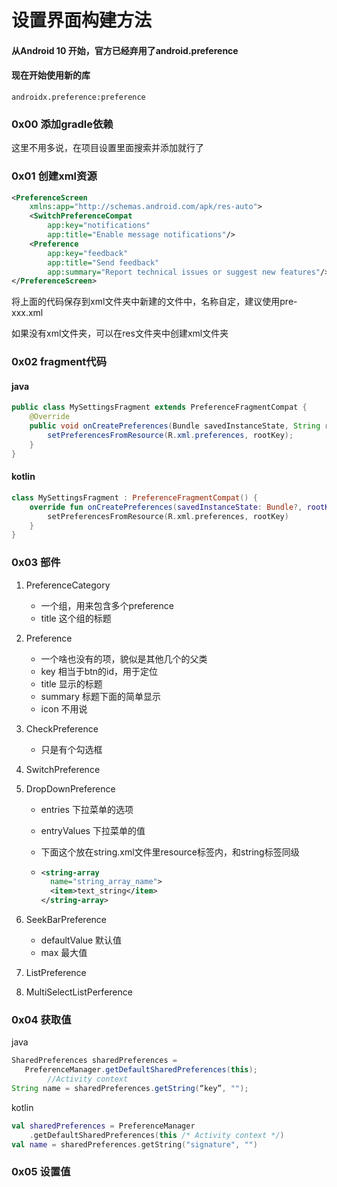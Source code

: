 # 设置界面构建方法

#### 从Android 10 开始，官方已经弃用了android.preference

#### 现在开始使用新的库

`androidx.preference:preference`

### 0x00 添加gradle依赖

这里不用多说，在项目设置里面搜索并添加就行了

### 0x01 创建xml资源

```xml
<PreferenceScreen
    xmlns:app="http://schemas.android.com/apk/res-auto">
    <SwitchPreferenceCompat
        app:key="notifications"
        app:title="Enable message notifications"/>
    <Preference
        app:key="feedback"
        app:title="Send feedback"
        app:summary="Report technical issues or suggest new features"/>
</PreferenceScreen>
```

将上面的代码保存到xml文件夹中新建的文件中，名称自定，建议使用pre-xxx.xml

如果没有xml文件夹，可以在res文件夹中创建xml文件夹

### 0x02 fragment代码

#### java

``` java
public class MySettingsFragment extends PreferenceFragmentCompat {
    @Override
    public void onCreatePreferences(Bundle savedInstanceState, String rootKey) {
        setPreferencesFromResource(R.xml.preferences, rootKey);
    }
}
```

#### kotlin

```kotlin 
class MySettingsFragment : PreferenceFragmentCompat() {
    override fun onCreatePreferences(savedInstanceState: Bundle?, rootKey: String?) {
        setPreferencesFromResource(R.xml.preferences, rootKey)
    }
}
```

### 0x03 部件

1. PreferenceCategory

   * 一个组，用来包含多个preference
   * title 这个组的标题

2. Preference

   * 一个啥也没有的项，貌似是其他几个的父类
   * key 相当于btn的id，用于定位
   * title 显示的标题
   * summary 标题下面的简单显示
   * icon 不用说

3. CheckPreference

   * 只是有个勾选框

4. SwitchPreference

5. DropDownPreference

   * entries 下拉菜单的选项

   * entryValues 下拉菜单的值

   * 下面这个放在string.xml文件里resource标签内，和string标签同级

   * ```xml
     <string-array
       name="string_array_name">
       <item>text_string</item>
     </string-array>
     ```

6. SeekBarPreference
   * defaultValue 默认值
   * max 最大值
7. ListPreference
8. MultiSelectListPerference

### 0x04 获取值

java

```java
SharedPreferences sharedPreferences =
   PreferenceManager.getDefaultSharedPreferences(this);
		//Activity context
String name = sharedPreferences.getString(“key”, "");
```

kotlin

```kotlin
val sharedPreferences = PreferenceManager
	.getDefaultSharedPreferences(this /* Activity context */)
val name = sharedPreferences.getString("signature", "")
```

### 0x05 设置值

